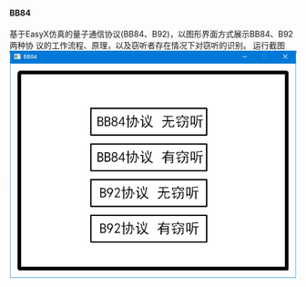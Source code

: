#### BB84
基于EasyX仿真的量子通信协议(BB84、B92)，以图形界面方式展示BB84、B92两种协
议的工作流程、原理，以及窃听者存在情况下对窃听的识别。
运行截图
![frame](./运行截图/bb84无窃听/捕获.PNG)

